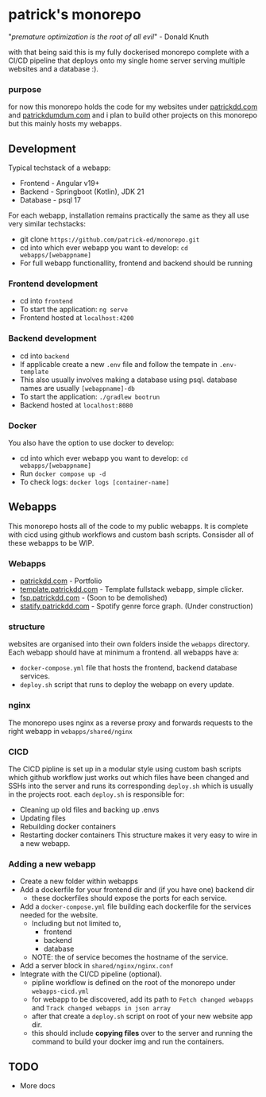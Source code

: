 # patrick's monorepo

"*premature optimization is the root of all evil*" - Donald Knuth

with that being said this is my fully dockerised monorepo complete with a CI/CD pipeline that deploys onto my single home server serving multiple websites and a database :).

### purpose

for now this monorepo holds the code for my websites under [patrickdd.com](http://patrickdumdum.com/) and [patrickdumdum.com](https://patrickdumdum.com/) and i plan to build other projects on this monorepo but this mainly hosts my webapps.

## Development

Typical techstack of a webapp:
- Frontend - Angular v19+
- Backend - Springboot (Kotlin), JDK 21 
- Database - psql 17

For each webapp, installation remains practically the same as they all use very similar techstacks: 
- git clone `https://github.com/patrick-ed/monorepo.git`
- cd into which ever webapp you want to develop: `cd webapps/[webappname]`
- For full webapp functionallity, frontend and backend should be running

### Frontend development
- cd into `frontend`
- To start the application: `ng serve`
- Frontend hosted at `localhost:4200`

### Backend development
- cd into `backend`
- If applicable create a new `.env` file and follow the tempate in `.env-template`
- This also usually involves making a database using psql. database names are usually `[webappname]-db`
- To start the application: `./gradlew bootrun`
- Backend hosted at `localhost:8080`

### Docker
You also have the option to use docker to develop:
- cd into which ever webapp you want to develop: `cd webapps/[webappname]`
- Run `docker compose up -d`
- To check logs: `docker logs [container-name]`



## Webapps

This monorepo hosts all of the code to my public webapps. It is complete with cicd using github workflows and custom bash scripts. Consisder all of these webapps to be WIP.

### Webapps
- [patrickdd.com](http://patrickdd.com/) - Portfolio
- [template.patrickdd.com](http://template.patrickdd.com/) - Template fullstack webapp, simple clicker.
- [fsp.patrickdd.com](http://fsp.patrickdd.com/) - (Soon to be demolished)
- [statify.patrickdd.com](https://statify.patrickdd.com/graph3d) - Spotify genre force graph. (Under construction)

### structure

websites are organised into their own folders inside the `webapps` directory. Each webapp should have at minimum a frontend.
all webapps have a:
- `docker-compose.yml` file that hosts the frontend, backend database services. 
- `deploy.sh` script that runs to deploy the webapp on every update.

### nginx

The monorepo uses nginx as a reverse proxy and forwards requests to the right webapp in `webapps/shared/nginx` 

### CICD
The CICD pipline is set up in a modular style using custom bash scripts which github workflow just works out which files have been changed and SSHs into the server and runs its corresponding `deploy.sh` which is usually in the projects root. 
each `deploy.sh` is responsible for:
- Cleaning up old files and backing up .envs
- Updating files
- Rebuilding docker containers 
- Restarting docker containers
This structure makes it very easy to wire in a new webapp.

### Adding a new webapp

- Create a new folder within webapps
- Add a dockerfile for your frontend dir and (if you have one) backend dir
  - these dockerfiles should expose the ports for each service.
- Add a `docker-compose.yml` file building each dockerfile for the services needed for the website.
  - Including but not limited to,
    - frontend
    - backend
    - database
  - NOTE: the of service becomes the hostname of the service.
- Add a server block in `shared/nginx/nginx.conf` 
- Integrate with the CI/CD pipeline (optional).
  - pipline workflow is defined on the root of the monorepo under `webapps-cicd.yml`
  - for webapp to be discovered, add its path to `Fetch changed webapps` and `Track changed webapps in json array`
  - after that create a `deploy.sh` script on root of your new website app dir.
  - this should include **copying files** over to the server and running the command to build your docker img and run the containers.

## TODO
- More docs
